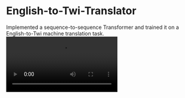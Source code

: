 # English-to-Twi-Translator
 Implemented a sequence-to-sequence Transformer and trained it on a English-to-Twi machine translation task.
 <video src="https://github.com/samadon1/English-to-Twi-Translator/blob/main/nlp_demo.mp4"></video>

